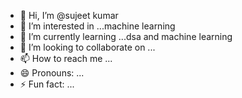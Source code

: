 - 👋 Hi, I’m @sujeet kumar
- 👀 I’m interested in ...machine learning
- 🌱 I’m currently learning ...dsa and machine learning
- 💞️ I’m looking to collaborate on ...
- 📫 How to reach me ...
- 😄 Pronouns: ...
- ⚡ Fun fact: ...

<!---
ParthSujeet/ParthSujeet is a ✨ special ✨ repository because its `README.md` (this file) appears on your GitHub profile.
You can click the Preview link to take a look at your changes.
--->
